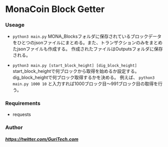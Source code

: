 # MonaCoin Block Getter  
### Useage
* `python3 main.py`
MONA_Blocksフォルダに保存されているブロックデータをひとつのjsonファイルにまとめる。また、トランザクションのみをまとめたjsonファイルも作成する。  作成されたファイルはOutputsフォルダに保存される。
  
* `python3 main.py [start_block_height] [dig_block_height]`
start_block_heightで何ブロックから取得を始めるか設定する。dig_block_heightで何ブロック取得するかを決める。
例えば、
`python3 main.py 1000 10`
と入力すれば1000ブロック目〜991ブロック目の取得を行う。

### Requirements
 * requests

### Author
#####  https://twitter.com/GuriTech.com
